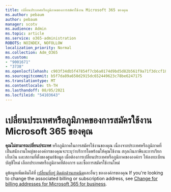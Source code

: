 ```yaml
---
title: เปลี่ยนประเทศหรือภูมิภาคของการสมัครใช้งาน Microsoft 365 ของคุณ
ms.author: pebaum
author: pebaum
manager: scotv
ms.audience: Admin
ms.topic: article
ms.service: o365-administration
ROBOTS: NOINDEX, NOFOLLOW
localization_priority: Normal
ms.collection: Adm_O365
ms.custom:
- "9001671"
- "3738"
ms.openlocfilehash: c903f34db5f47854f7cb6a0174d9bd5d82b561f9a71f3dccf18c9147698824b4
ms.sourcegitcommit: b5f7da89a650d2915dc652449623c78be6247175
ms.translationtype: MT
ms.contentlocale: th-TH
ms.lasthandoff: 08/05/2021
ms.locfileid: "54103643"
---
```

# <a name="change-the-country-or-region-for-your-microsoft-365-subscription"></a>เปลี่ยนประเทศหรือภูมิภาคของการสมัครใช้งาน Microsoft 365 ของคุณ

**คุณไม่สามารถเปลี่ยนประเทศ** หรือภูมิภาคในการสมัครใช้งานของคุณ เนื่องจากประเทศหรือภูมิภาคที่เป็นสนักงานใหญ่ขององค์กรของคุณจะระบุว่าบริการใดพร้อมให้คุณใช้งาน สกุลเงินภาษีและการเรียกเก็บเงิน และสถานที่ตั้งของศูนย์ข้อมูล เมื่อต้องการเปลี่ยนประเทศหรือภูมิภาคขององค์กร ให้ลงทะเบียนบัญชีใหม่ เลือกประเทศหรือภูมิภาคที่ต้องการ และซื้อการสมัครใช้งานใหม่

ดูข้อมูลเพิ่มเติมได้ที่ [เปลี่ยนที่อยู่ ติดต่อด้านเทคนิค](https://docs.microsoft.com/microsoft-365/admin/manage/change-address-contact-and-more?view=o365-worldwide)และอื่นๆ ขององค์กรของคุณ If you're looking to change the associated billing or subscription address, see [Change for billing addresses for Microsoft 365 for business](https://docs.microsoft.com/microsoft-365/commerce/billing-and-payments/change-your-billing-addresses?view=o365-worldwide). 
